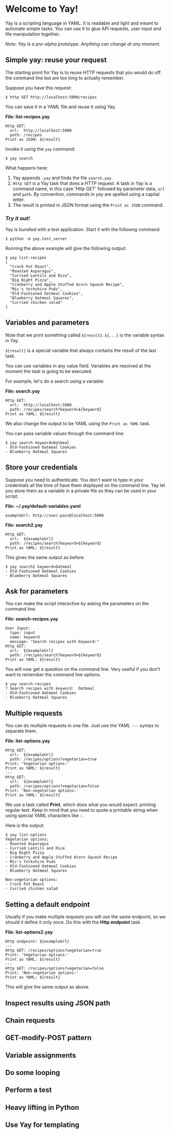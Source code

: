# Welcome to Yay!

Yay is a scripting language in YAML. It is readable and light and meant to automate simple tasks. You can use it to glue API requests, user input and file manipulation together.

_Note: Yay is a pre-alpha prototype. Anything can change at any moment._

## Simple yay: reuse your request

The starting point for Yay is to reuse HTTP requests that you would do off the command line but are too long to actually remember.

Suppose you have this request:

    $ http GET http://localhost:5000/recipes
    
You can save it in a YAML file and reuse it using Yay.

**File: list-recipes.yay**
```
Http GET:
  url:  http://localhost:5000
  path: /recipes
Print as JSON: ${result}
```
  
Invoke it using the `yay` command:

    $ yay search

What happens here:
1. Yay appends `.yay` and finds the file `search.yay`. 
2. `Http GET` is a Yay task that does a HTTP request. A task in Yay is a command name, in this case 'Http GET' followed by parameter data, `url` and `path`. By convention, commands in yay are spelled using a capital letter.
3. The result is printed in JSON format using the `Print as JSON` command.

### _Try it out!_

Yay is bundled with a test application. Start it with the followng command

    $ python -m yay.test_server

Running the above example will give the following output:

```
$ yay list-recipes
[
  "Crock Pot Roast",
  "Roasted Asparagus",
  "Curried Lentils and Rice",
  "Big Night Pizza",
  "Cranberry and Apple Stuffed Acorn Squash Recipe",
  "Mic's Yorkshire Puds",
  "Old-Fashioned Oatmeal Cookies",
  "Blueberry Oatmeal Squares",
  "Curried chicken salad"
]
```


## Variables and parameters

Note that we print something called `${result}`. `${...}` is the variable syntax in Yay. 

`${result}` is a special variable that always contains the result of the last task.

You can use variables in any value field.  Variables are resolved at the moment the task is going to be executed.

For example, let's do a search using a variable:

**File: search.yay**
```
Http GET:
  url:  http://localhost:5000
  path: /recipes/search?keyword=${keyword}
Print as YAML: ${result}
```

We also change the output to be YAML using the `Print as YAML` task.

You can pass variable values through the command line:

```
$ yay search keyword=Oatmeal
- Old-Fashioned Oatmeal Cookies
- Blueberry Oatmeal Squares
```
    
## Store your credentials

Suppose you need to authenticate. You don't want to type in your credentials all the time of have them displayed on the command line. Yay let you store them as a variable in a private file so they can be used in your script.

**File: ~/.yay/default-variables.yaml**
```
exampleUrl: http://user:pass@localhost:5000
```

**File: search2.yay**
```
Http GET:
  url:  ${exampleUrl}
  path: /recipes/search?keyword=${keyword}
Print as YAML: ${result}
```

This gives the same output as before:

```
$ yay search2 keyword=Oatmeal
- Old-Fashioned Oatmeal Cookies
- Blueberry Oatmeal Squares
```

## Ask for parameters

You can make the script interactive by asking the parameters on the command line.

**File: search-recipes.yay**
```
User Input:
  type: input
  name: keyword
  message: "Search recipes with keyword:"
Http GET:
  url:  ${exampleUrl}
  path: /recipes/search?keyword=${keyword}
Print as YAML: ${result}
```

You will now get a question on the command line. Very useful if you don't want to remember the command line options.

```
$ yay search-recipes
? Search recipes with keyword:  Oatmeal
- Old-Fashioned Oatmeal Cookies
- Blueberry Oatmeal Squares
```

## Multiple requests

You can do multiple requests in one file. Just use the YAML `---` syntax to separate them.

**File: list-options.yay**
```
Http GET:
  url:  ${exampleUrl}
  path: /recipes/options?vegetarian=true
Print: 'Vegetarian options:'
Print as YAML: ${result}
---
Http GET:
  url:  ${exampleUrl}
  path: /recipes/options?vegetarian=false
Print: 'Non-vegetarian options:'
Print as YAML: ${result}
```

We use a task called **Print**, which does what you would expect: printing regular text. Keep in mind that  you need to quote a printable string when using special YAML characters like `:`.
 
Here is the output:

```
$ yay list-options
Vegetarian options:
- Roasted Asparagus
- Curried Lentils and Rice
- Big Night Pizza
- Cranberry and Apple Stuffed Acorn Squash Recipe
- Mic's Yorkshire Puds
- Old-Fashioned Oatmeal Cookies
- Blueberry Oatmeal Squares

Non-vegetarian options:
- Crock Pot Roast
- Curried chicken salad
```

## Setting a default endpoint

Usually if you make multiple requests you will use the same endpoint, so we should it define it only once. Do this with the **Http endpoint** task.

**File: list-options2.yay**
```
Http endpoint: ${exampleUrl}
---
Http GET: /recipes/options?vegetarian=true
Print: 'Vegetarian options:'
Print as YAML: ${result}
---
Http GET: /recipes/options?vegetarian=false
Print: 'Non-vegetarian options:'
Print as YAML: ${result}

```

This will give the same output as above.

## Inspect results using JSON path

## Chain requests

## GET-modify-POST pattern

## Variable assignments

## Do some looping

## Perform a test

## Heavy lifting in Python

## Use Yay for templating

